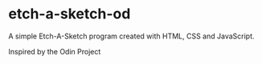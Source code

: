 # etch-a-sketch-od
A simple Etch-A-Sketch program created with HTML, CSS and JavaScript.

Inspired by the Odin Project
